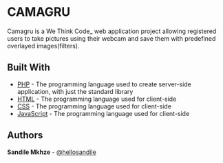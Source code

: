 # CAMAGRU
Camagru is a We Think Code_ web application project allowing registered users to take pictures using their webcam and save them with predefined overlayed images(filters).

## Built With

* [PHP](https://www.php.net) - The programming language used to create server-side application, with just the standard library
* [HTML](https://en.wikipedia.org/wiki/HTML) - The programming language used for client-side
* [CSS](https://en.wikipedia.org/wiki/Cascading_Style_Sheets) - The programming language used for client-side
* [JavaScript](https://en.wikipedia.org/wiki/JavaScript) - The programming language used for client-side


## Authors

**Sandile Mkhze** - [@hellosandile](https://twitter.com/hellosandile)
